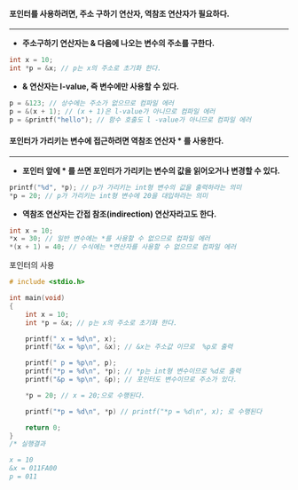 #### 포인터를 사용하려면, 주소 구하기 연산자, 역참조 연산자가 필요하다. ####
____
- **주소구하기 연산자는 & 다음에 나오는 변수의 주소를 구한다.**
```c
int x = 10;
int *p = &x; // p는 x의 주소로 초기화 한다.
```

- **& 연산자는 l-value, 즉 변수에만 사용할 수 있다.**
```c
p = &123; // 상수에는 주소가 없으므로 컴파일 에러
p = &(x + 1); // (x + 1)은 l-value가 아니므로 컴파일 에러
p = &printf("hello"); // 함수 호출도 l -value가 아니므로 컴파일 에러
```

#### 포인터가 가리키는 변수에 접근하려면 역참조 연산자 * 를 사용한다. ####
____
- **포인터 앞에 * 를 쓰면 포인터가 가리키는 변수의 값을 읽어오거나 변경할 수 있다.**
```c
printf("%d", *p); // p가 가리키는 int형 변수의 값을 출력하라는 의미
*p = 20; // p가 가리키는 int형 변수에 20을 대입하라는 의미
```

- **역참조 연산자는 간접 참조(indirection) 연산자라고도 한다.**
```c
int x = 10;
*x = 30; // 일반 변수에는 *를 사용할 수 없으므로 컴파일 에러
*(x + 1) = 40; // 수식에는 *연산자를 사용할 수 없으므로 컴파일 에러
```

포인터의 사용
```c
# include <stdio.h>

int main(void)
{
	int x = 10;
	int *p = &x; // p는 x의 주소로 초기화 한다.

	printf(" x = %d\n", x);
	printf("&x = %p\n", &x); // &x는 주소값 이므로  %p로 출력

	printf(" p = %p\n", p);
	printf("*p = %d\n", *p); // *p는 int형 변수이므로 %d로 출력
	printf("&p = %p\n", &p); // 포인터도 변수이므로 주소가 있다.

	*p = 20; // x = 20;으로 수행된다.

	printf("*p = %d\n", *p) // printf("*p = %d\n", x); 로 수행된다

	return 0;
}
/* 실행결과

x = 10
&x = 011FA00
p = 011
```